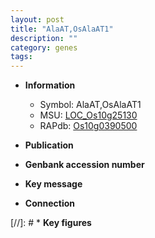 ```yaml
---
layout: post
title: "AlaAT,OsAlaAT1"
description: ""
category: genes
tags: 
---
```


* **Information**  
    + Symbol: AlaAT,OsAlaAT1  
    + MSU: [LOC_Os10g25130](http://rice.uga.edu/cgi-bin/ORF_infopage.cgi?orf=LOC_Os10g25130)  
    + RAPdb: [Os10g0390500](http://rapdb.dna.affrc.go.jp/viewer/gbrowse_details/irgsp1?name=Os10g0390500)  

* **Publication**  

* **Genbank accession number**  

* **Key message**  

* **Connection**  

[//]: # * **Key figures**  


